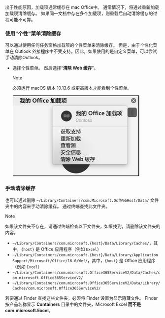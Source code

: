 出于性能原因，加载项通常缓存在 mac Office中。 通常情况下，将通过重新加载加载项清除缓存。 如果同一文档中存在多个加载项，则重载后自动清除缓存的过程可能不可靠。

### <a name="use-the-personality-menu-to-clear-the-cache"></a>使用"个性"菜单清除缓存

可以通过使用任何任务窗格加载项的个性菜单来清除缓存。 但是，由于个性化菜单在 Outlook 外接程序中不受支持，因此，如果使用的是自定义菜单，可以尝试手动清除Outlook。[](#clear-the-cache-manually)

- 选择个性菜单。 然后选择“**清除 Web 缓存**”。
    > [!NOTE]
    > 必须运行 macOS 版本 10.13.6 或更高版本才能看到个性菜单。

    ![个性菜单上“清除 Web 缓存”选项的屏幕截图](../images/mac-clear-cache-menu.png)

### <a name="clear-the-cache-manually"></a>手动清除缓存

也可以通过删除 `~/Library/Containers/com.Microsoft.OsfWebHost/Data/` 文件夹中的内容来手动清除缓存。 通过终端查找此文件夹。

> [!NOTE]
> 如果该文件夹不存在，请通过终端检查以下文件夹，如果找到，请删除该文件夹的内容。
>
> - `~/Library/Containers/com.microsoft.{host}/Data/Library/Caches/`，其中，`{host}` 是 Office 应用程序（例如 `Excel`）
> - `~/Library/Containers/com.microsoft.{host}/Data/Library/Application Support/Microsoft/Office/16.0/Wef/`，其中，`{host}` 是 Office 应用程序（例如 `Excel`）
> - `~/Library/Containers/com.microsoft.Office365ServiceV2/Data/Caches/com.microsoft.Office365ServiceV2/`
> - `~/Library/Containers/com.microsoft.Office365ServiceV2/Data/Library/Caches/com.microsoft.Office365ServiceV2/`
>
> 若要通过 Finder 查找这些文件夹，必须将 Finder 设置为显示隐藏文件。 Finder 按产品名称显示 **Containers** 目录中的文件夹，Microsoft Excel **而不是 com.microsoft.Excel**。
